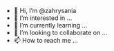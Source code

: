 - 👋 Hi, I’m @zahrysania
- 👀 I’m interested in ...
- 🌱 I’m currently learning ...
- 💞️ I’m looking to collaborate on ...
- 📫 How to reach me ...

<!---
zahryachieve/zahryachieve is a ✨ special ✨ repository because its `README.md` (this file) appears on your GitHub profile.
You can click the Preview link to take a look at your changes.
--->
